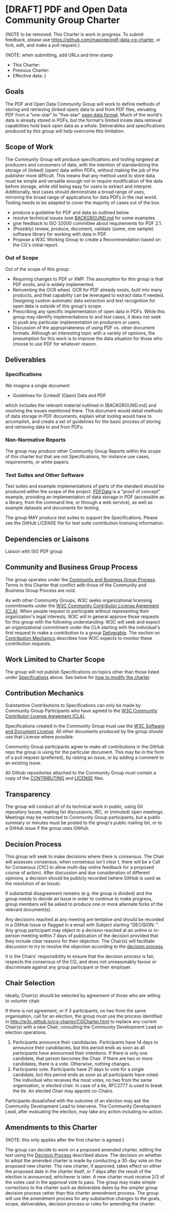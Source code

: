 # [DRAFT] PDF and Open Data Community Group Charter

{NOTE to be removed: This Charter is work in progress. To submit feedback, please use https://github.com/masinter/pdf-data-cg-charter, or fork, edit, and make a pull request.}

{NOTE: when submitting, add URLs and time stamp
*   This Charter:
*   Previous Charter:
*   Effective data: 
}

## Goals

The PDF and Open Data Community Group will work to define methods of storing and retrieving (linked open) data to and from PDF files, elevating PDF from a "one-star" to "five-star" [open data format](http://5stardata.info/en/). Much of the world's data is already stored in PDFs, but the format's limited innate data retrieval capabilities hold back open data as a whole. Deliverables and specifications produced by this group will help overcome this limitation.

## Scope of Work

The Community Group will produce 
specifications and tooling targeted at producers and consumers of data, with the intention of standardizing the storage of (linked) (open) data within PDFs, without making the job of the publisher more difficult. This means that any method used to store data must be simple and versatile enough not to require modification of the data before storage, while still being easy for users to extract and interpret. Additionally, test cases should demonstrate a broad range of uses, mirroring the broad range of applications for data PDFs in the real world. Tooling needs to be adapted to cover the majority of cases out of the box.

* produce a guideline for PDF and data as outlined below
* resolve technical issues (see [BACKGROUND.md](BACKGROUND.md) for some examples.
* give feedback to ISO 32000 committee about requirements for PDF 2.1.
* (Possibly) review, produce, document, validate (some, one sample) software library for working with data in PDF.
* Propose a W3C Working Group to create a Recommendation based on the CG's initial report.

### Out of Scope

Out of the scope of this group:

* Requiring changes to PDF or XMP. The assumption for this group is that PDF exists, and is widely implemented.
* Reinventing the OCR wheel. OCR for PDF already exists, built into many products, and that capability can be leveraged to extract data if needed. Designing custom automatic data extraction and text recognition for open data is outside of this group's scope.
* Prescribing any specific implementation of open data in PDFs. While this group may identify implementations to  and test cases, it does not seek to push any particular implementation on producers or users.
* Discussion of the appropriateness of using PDF vs. other document formats. Although an interesting topic with a variety of opinions, the presumption for this work is to improve the data situation for those who choose to use PDF for whatever reason.

## Deliverables

### Specifications

We imagine a single document
* Guidelines for (Linked) (Open) Data and PDF

which includes the relevant material outlined in [BACKGROUND.md] and resolving the issues mentioned there. This document would detail methods of data storage in PDF documents, explain what tooling would have to accomplish, and create a set of guidelines for the basic process of storing and retrieving data to and from PDFs.

### Non-Normative Reports

The group may produce other Community Group Reports within the scope of this charter but that are not Specifications, for instance use cases, requirements, or white papers.

### Test Suites and Other Software

Test suites and example implementations of parts of the standard should be produced within the scope of the project. [PDFData](https://github.com/Aiybe/PDFData) is a "proof of concept" example, providing an implementation of data storage in PDF (accessible as a library, from the command line, or through a web service), as well as example datasets and documents for testing.

The group MAY produce test suites to support the Specifications. Please see the GitHub LICENSE file for test suite contribution licensing information.

## Dependencies or Liaisons

Liaison with ISO PDF group

## Community and Business Group Process

The group operates under the [Community and Business Group Process](https://www.w3.org/community/about/agreements/). Terms in this Charter that conflict with those of the Community and Business Group Process are void.

As with other Community Groups, W3C seeks organizational licensing commitments under the [W3C Community Contributor License Agreement (CLA)](http://www.w3.org/community/about/agreements/cla/). When people request to participate without representing their organization's legal interests, W3C will in general approve those requests for this group with the following understanding: W3C will seek and expect an organizational commitment under the CLA starting with the individual's first request to make a contribution to a group [Deliverable](#deliverables). The section on [Contribution Mechanics](#contribution-mechanics) describes how W3C expects to monitor these contribution requests.

## Work Limited to Charter Scope

The group will not publish Specifications on topics other than those listed under [Specifications](#specifications) above. See below for [how to modify the charter](#amendments-to-this-charter).

## Contribution Mechanics

Substantive Contributions to Specifications can only be made by Community Group Participants who have agreed to the [W3C Community Contributor License Agreement (CLA)](http://www.w3.org/community/about/agreements/cla/).

Specifications created in the Community Group must use the [W3C Software and Document License](http://www.w3.org/Consortium/Legal/2015/copyright-software-and-document). All other documents produced by the group should use that License where possible.

Community Group participants agree to make all contributions in the GitHub repo the group is using for the particular document. This may be in the form of a pull request (preferred), by raising an issue, or by adding a comment to an existing issue.

All Github repositories attached to the Community Group must contain a copy of the [CONTRIBUTING](https://github.com/w3c/licenses/blob/master/CG-CONTRIBUTING.md) and [LICENSE](https://github.com/w3c/licenses/blob/master/CG-LICENSE.md) files.

## Transparency

The group will conduct all of its technical work in public, using Git repository Issues, mailing list discussions, IRC, or (minuted) open meetings.
Meetings may be restricted to Community Group participants, but a public summary or minutes must be posted to the group's public mailing list, or to a GitHub issue if the group uses GitHub.

## Decision Process

This group will seek to make decisions where there is consensus. The Chair will assesses consensus; when consensus isn't clear t, there will be a Call for Consensus [CfC] to allow multi-day online feedback for a proposed course of action). After discussion and due consideration of different opinions, a decision should be publicly recorded (where GitHub is used as the resolution of an Issue).

If substantial disagreement remains (e.g. the group is divided) and the group needs to decide an Issue in order to continue to make progress, group members will be asked to produce one or more alternate forks of the relevant document(s). 

Any decisions reached at any meeting are tentative and should be recorded in a GitHub Issue or flagged in a email with Subject starting "DECISION: ".  Any group participant may object to a decision reached at an online or in-person meeting within 7 days of publication of the decision provided that they include clear reasons for their objection. The Chair(s) will facilitate discussion to try to resolve the objection according to the [decision process](#decision-process).

It is the Chairs' responsibility to ensure that the decision process is fair, respects the consensus of the CG, and does not unreasonably favour or discriminate against any group participant or their employer.

## Chair Selection

Ideally, Chair(s) should be selected by agreement of those who are willing to volunter chair. 

If there is not agreement, or if 3 participants, no two from the same organisation, call for an election, the group must use the process identified in http://w3c.github.io/cg-charter/CGCharter.html to replace any current Chair(s) with a new Chair, consulting the Community Development Lead on election operations.

1.  Participants announce their candidacies. Participants have 14 days to announce their candidacies, but this period ends as soon as all participants have announced their intentions. If there is only one candidate, that person becomes the Chair. If there are two or more candidates, there is a vote. Otherwise, nothing changes.
2.  Participants vote. Participants have 21 days to vote for a single candidate, but this period ends as soon as all participants have voted. The individual who receives the most votes, no two from the same organisation, is elected chair. In case of a tie, RFC2777 is used to break the tie. An elected Chair may appoint co-Chairs.

Participants dissatisfied with the outcome of an election may ask the Community Development Lead to intervene. The Community Development Lead, after evaluating the election, may take any action including no action.

## Amendments to this Charter

{NOTE: this only applies after the first charter is agreed.}

The group can decide to work on a proposed amended charter, editing the text using the [Decision Process](#decision-process) described above. The decision on whether to adopt the amended charter is made by conducting a 30-day vote on the proposed new charter. The new charter, if approved, takes effect on either the proposed date in the charter itself, or 7 days after the result of the election is announced, whichever is later. A new charter must receive 2/3 of the votes cast in the approval vote to pass. The group may make simple corrections to the charter such as deliverable dates by the simpler group decision process rather than this charter amendment process. The group will use the amendment process for any substantive changes to the goals, scope, deliverables, decision process or rules for amending the charter.

